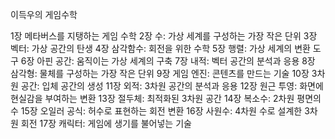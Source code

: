 이득우의 게임수학

1장 메타버스를 지탱하는 게임 수학
2장 수: 가상 세계를 구성하는 가장 작은 단위
3장 벡터: 가상 공간의 탄생
4장 삼각함수: 회전을 위한 수학
5장 행렬: 가상 세계의 변환 도구
6장 아핀 공간: 움직이는 가상 세계의 구축
7장 내적: 벡터 공간의 분석과 응용
8장 삼각형: 물체를 구성하는 가장 작은 단위
9장 게임 엔진: 콘텐츠를 만드는 기술
10장 3차원 공간: 입체 공간의 생성
11장 외적: 3차원 공간의 분석과 응용
12장 원근 투영: 화면에 현실감을 부여하는 변환
13장 절두체: 최적화된 3차원 공간
14장 복소수: 2차원 평면의 수
15장 오일러 공식: 허수로 표현하는 회전 변환
16장 사원수: 4차원 수로 설계한 3차원 회전
17장 캐릭터: 게임에 생기를 불어넣는 기술
